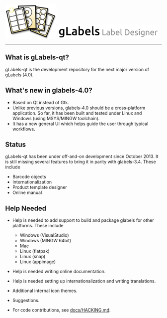 ![logo](glabels/images/glabels-logo.png)
![gLabels Label Designer](glabels/images/glabels-label-designer.png)

*******************************************************************************

## What is gLabels-qt?

gLabels-qt is the development repository for the next major version of gLabels (4.0).

## What's new in glabels-4.0?

- Based on Qt instead of Gtk.
- Unlike previous versions, glabels-4.0 should be a cross-platform application.  So far, it
  has been built and tested under Linux and Windows (using MSYS/MINGW toolchain).
- It has a new general UI which helps guide the user through typical workflows.

## Status

gLabels-qt has been under off-and-on development since October 2013.
It is still missing several features to bring it in parity with glabels-3.4.  These include

- Barcode objects
- Internationalization
- Product template designer
- Online manual

## Help Needed

* Help is needed to add support to build and package glabels for other platforms.  These include

  - Windows (VisualStudio)
  - Windows (MINGW 64bit)
  - Mac
  - Linux (flatpak)
  - Linux (snap)
  - Linux (appimage)

* Help is needed writing online documentation.

* Help is needed setting up internationalization and writing translations.

* Additional internal icon themes.

* Suggestions.

* For code contributions, see [docs/HACKING.md](docs/HACKING.md).

